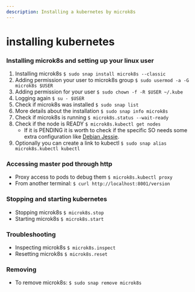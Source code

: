 ```yaml
---
description: Installing a kubernetes by microk8s
---
```


# installing kubernetes

### Installing microk8s and setting up your linux user

1. Installing microk8s `$ sudo snap install microk8s --classic`
2. Adding permission your user to microk8s group `$ sudo usermod -a -G microk8s $USER`
3. Adding permission for your user `$ sudo chown -f -R $USER ~/.kube`
4. Logging again `$ su - $USER`
5. Check if microk8s was installed `$ sudo snap list`
6. More details about the installation `$ sudo snap info microk8s`
7. Check if microk8s is running `$ microk8s.status --wait-ready`
8. Check if the node is READY `$ microk8s.kubectl get nodes`
   * If it is PENDING it is worth to check if the specific SO needs some extra configuration like [Debian Jessie](https://github.com/kubernetes/kubernetes-anywhere/blob/fd0670ba051bf96be335a3291dab7039a32381d7/FIXES.md#debian-8-and-cgroups).
9. Optionally you can create a link to kubectl `$ sudo snap alias microk8s.kubectl kubectl`

### Accessing master pod through http

* Proxy access to pods to debug them `$ microk8s.kubectl proxy`
* From another terminal: `$ curl http://localhost:8001/version`

### Stopping and starting kubernetes

* Stopping microk8s `$ microk8s.stop`
* Starting microk8s `$ microk8s.start`

### Troubleshooting

* Inspecting microk8s `$ microk8s.inspect`
* Resetting microk8s `$ microk8s.reset`

### Removing

* To remove microk8s: `$ sudo snap remove microk8s`


